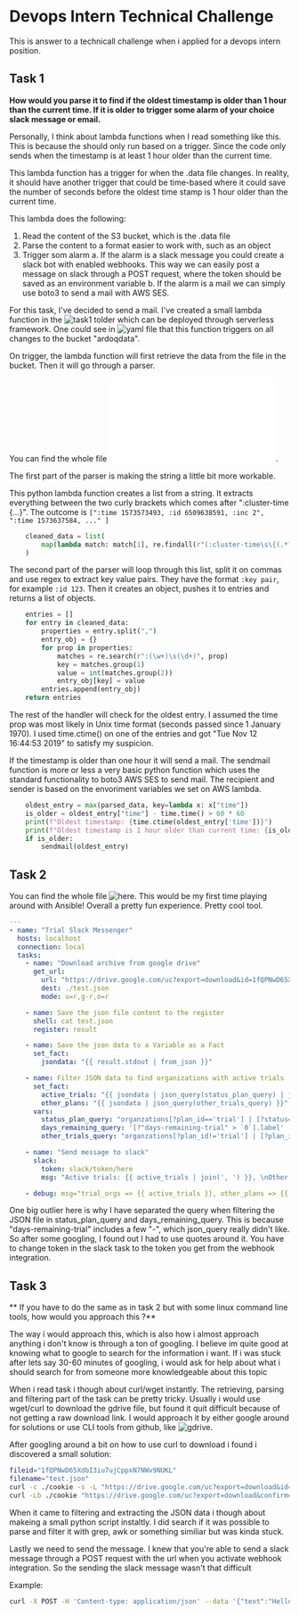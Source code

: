 # Devops Intern Technical Challenge
This is answer to a technicall challenge when i applied for a devops intern position.

## Task 1

**How would you parse it to find if the oldest timestamp is older than 1 hour than the current time. If it is older to trigger some alarm of your choice slack message or email.**

Personally, I think about lambda functions when I read something like this. This is because the should only run based on a trigger. Since the code only sends when the timestamp is at least 1 hour older than the current time.

This lambda function has a trigger for when the .data file changes. In reality, it should have another trigger that could be time-based where it could save the number of seconds before the oldest time stamp is 1 hour older than the current time.

This lambda does the following:

1. Read the content of the S3 bucket, which is the .data file
2. Parse the content to a format easier to work with, such as an object
3. Trigger som alarm
   a. If the alarm is a slack message you could create a slack bot with enabled webhooks. This way we can easily post a message on slack through a POST request, where the token should be saved as an environment variable
   b. If the alarm is a mail we can simply use boto3 to send a mail with AWS SES.

For this task, I've decided to send a mail. I've created a small lambda function in the ![task1](./task1) tolder which can be deployed through serverless framework. One could see in ![yaml file](./serverless.yml) that this function triggers on all changes to the bucket "ardoqdata".

On trigger, the lambda function will first retrieve the data from the file in the bucket. Then it will go through a parser.

You can find the whole file ![here](./parser.py).

The first part of the parser is making the string a little bit more workable.

This python lambda function creates a list from a string. It extracts everything between the two curly brackets which comes after ":cluster-time {...}". The outcome is `[":time 1573573493, :id 6509638591, :inc 2", ":time 1573637584, ..." ]`

```python
    cleaned_data = list(
        map(lambda match: match[1], re.findall(r"(:cluster-time\s\{(.*?)\})", data))
    )
```

The second part of the parser will loop through this list, split it on commas and use regex to extract key value pairs. They have the format `:key pair`, for example `:id 123`. Then it creates an object, pushes it to entries and returns a list of objects.

```python
    entries = []
    for entry in cleaned_data:
        properties = entry.split(",")
        entry_obj = {}
        for prop in properties:
            matches = re.search(r":(\w+)\s(\d+)", prop)
            key = matches.group(1)
            value = int(matches.group(2))
            entry_obj[key] = value
        entries.append(entry_obj)
    return entries
```

The rest of the handler will check for the oldest entry. I assumed the time prop was most likely in Unix time format (seconds passed since 1 January 1970). I used time.ctime() on one of the entries and got "Tue Nov 12 16:44:53 2019" to satisfy my suspicion.

If the timestamp is older than one hour it will send a mail. The sendmail function is more or less a very basic python function which uses the standard functionality to boto3 AWS SES to send mail. The recipient and sender is based on the envoriment variables we set on AWS lambda.

```python
    oldest_entry = max(parsed_data, key=lambda x: x["time"])
    is_older = oldest_entry["time"] - time.time() > 60 * 60
    print(f"Oldest timestamp: {time.ctime(oldest_entry['time'])}")
    print(f"Oldest timestamp is 1 hour older than current time: {is_older}")
    if is_older:
        sendmail(oldest_entry)
```

## Task 2

You can find the whole file ![here](./task2/play.yaml). This would be my first time playing around with Ansible! Overall a pretty fun experience. Pretty cool tool.

```yaml
---
- name: "Trial Slack Messenger"
  hosts: localhost
  connection: local
  tasks:
    - name: "Download archive from google drive"
      get_url:
        url: "https://drive.google.com/uc?export=download&id=1fQPNwD65XdbI3iu7ujCppxN7NWv9NUKL"
        dest: ./test.json
        mode: u=r,g-r,o=r

    - name: Save the json file content to the register
      shell: cat test.json
      register: result

    - name: Save the json data to a Variable as a Fact
      set_fact:
        jsondata: "{{ result.stdout | from_json }}"

    - name: Filter JSON data to find organizations with active trials
      set_fact:
        active_trials: "{{ jsondata | json_query(status_plan_query) | json_query(days_remaining_query) }}"
        other_plans: "{{ jsondata | json_query(other_trials_query) }}"
      vars:
        status_plan_query: "organzations[?plan_id=='trial'] | [?status=='in_trial']"
        days_remaining_query: '[?"days-remaining-trial" > `0`].label'
        other_trials_query: "organzations[?plan_id!='trial'] | [?plan_id!='employee'].label"

    - name: "Send message to slack"
      slack:
        token: slack/token/here
        msg: "Active trials: {{ active_trials | join(', ') }}, \nOther active plans: {{ other_plans | join(', ')}}"

    - debug: msg="trial_orgs => {{ active_trials }}, other_plans => {{ other_plans }}"
```

One big outlier here is why I have separated the query when filtering the JSON file in status_plan_query and days_remaining_query. This is because "days-remaining-trial" includes a few "-", which json_query really didn't like. So after some googling, I found out I had to use quotes around it. You have to change token in the slack task to the token you get from the webhook integration.

## Task 3

** If you have to do the same as in task 2 but with some linux command line tools, how would you approach this ?**

The way i would approach this, which is also how i almost approach anything i don't know is through a ton of googling. I believe im quite good at knowing what to google to search for the information i want. If i was stuck after lets say 30-60 minutes of googling, i would ask for help about what i should search for from someone more knowledgeable about this topic

When i read task i though about curl/wget instantly. The retrieving, parsing and filtering part of the task can be pretty tricky. Usually i would use wget/curl to download the gdrive file, but found it quit difficult because of not getting a raw download link. I would approach it by either google around for solutions or use CLI tools from github, like ![gdrive](https://github.com/gdrive-org/gdrive).

After googling around a bit on how to use curl to download i found i discovered a small solution:

```bash
fileid="1fQPNwD65XdbI3iu7ujCppxN7NWv9NUKL"
filename="test.json"
curl -c ./cookie -s -L "https://drive.google.com/uc?export=download&id=${fileid}" > /dev/null
curl -Lb ./cookie "https://drive.google.com/uc?export=download&confirm=`awk '/download/ {print $NF}' ./cookie`&id=${fileid}" -o ${filename}
```

When it came to filtering and extracting the JSON data i though about makeing a small python script instaltly. I did search if it was possible to parse and filter it with grep, awk or something similiar but was kinda stuck.

Lastly we need to send the message. I knew that you're able to send a slack message through a POST request with the url when you activate webhook integration. So the sending the slack message wasn't that difficult

Example:

```bash
curl -X POST -H 'Content-type: application/json' --data '{"text":"Hello, World!"}' https://hooks.slack.com/services/{ Token Here }
```
